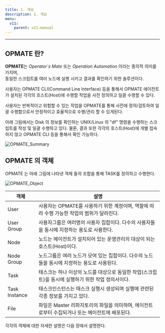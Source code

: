 ```yaml
---
title: 1. 개요
description: 1. 개요
menu:
  v11:
    parent: v11-manual
---
```

---

## OPMATE 란?
**OPMATE**는 *Operator`s Mate* 또는 *Operation Automation* 이라는 중의적 의미를 가지며,<br>
동일한 스크립트를 여러 노드에 실행 시키고 결과를 확인하기 위한 솔루션이다.

사용자는 OPMATE CLI(Command Line Interface) 등을 통해서
OPMATE 에이전트가 설치된 각각의 호스트(Host)에 수행할 작업을 사전 정의하고 일괄 수행할 수 있다.

사용자는 반복적이고 위험할 수 있는 작업을 OPMATE를 통해 사전에 정의/검토하여 일괄 수행함으로서 안정적이고 효율적으로 수행/관리 할 수 있게된다.

아래 그림에서는 Disk 의 정보를 확인하는 UNIX/Linux 의 "df" 명령을 수행하는 스크립트를 작성 및 일괄 수행하고 있다.
물론, 결과 또한 각각의 호스트(Host)에 개별 접속하지 않고 OPMATE CLI 등을 통해서 확인 가능하다.
 
 ![OPMATE_Summary](images/opmate-summary.png)


## OPMATE 의 객체
OPMATE 는 아래 그림에 나타낸 객체 들의 조합을 통해 TASK를 정의하고 수행한다.

![OPMATE_Object](images/opmate-object.png "OPMATE 객체")


| **객체**      | **설명** |
| ------------- | ----------------------------------------------------------------- |
| User          | 사용자는 OPMATE를 사용하기 위한 계정이며, 역할에 따라 수행 가능한 작업의 범위가 달라진다. |
| User Group    | 사용자그룹은 여러명의 사용자 집합이다. 다수의 사용자들을 동시에 지정하는 용도로 사용한다. |
| Node          | 노드는 에이전트가 설치되어 있는 운영관리의 대상이 되는 호스트(Host)이다. | 
| Node Group    | 노드그룹은 여러 노드가 모여 있는 집합이다. 다수의 노드들을 동시에 지정하는 용도로 사용된다. |
| Task          | 태스크는 하나 이상의 노드를 대상으로 동일한 작업(스크립트)을 동시에 실행하기 위한 작업 정의서이다. |
| Task Instance | 태스크인스턴스는 태스크 실행시 생성되며 실행에 관련된 각종 정보를 가지고 있다. |
| File          | 파일은 Master 리파지토리의 파일을 의미하며, 에이전트로부터 수집되거나 또는 에이전트에 배포된다. |  

각각의 객체에 대한 자세한 설명은 다음 장에서 설명한다.


